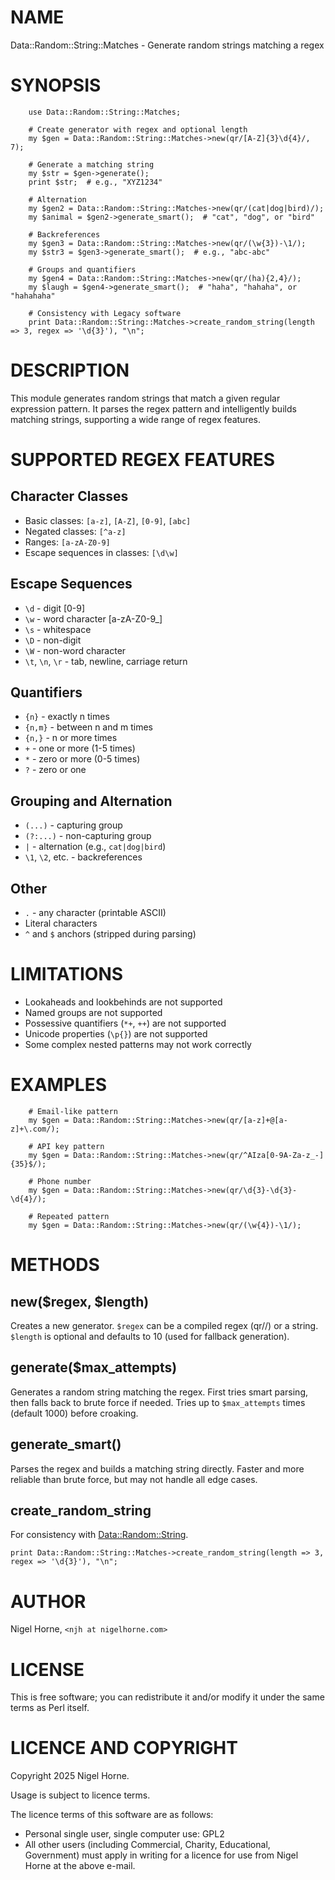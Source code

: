 # NAME

Data::Random::String::Matches - Generate random strings matching a regex

# SYNOPSIS

        use Data::Random::String::Matches;

        # Create generator with regex and optional length
        my $gen = Data::Random::String::Matches->new(qr/[A-Z]{3}\d{4}/, 7);

        # Generate a matching string
        my $str = $gen->generate();
        print $str;  # e.g., "XYZ1234"

        # Alternation
        my $gen2 = Data::Random::String::Matches->new(qr/(cat|dog|bird)/);
        my $animal = $gen2->generate_smart();  # "cat", "dog", or "bird"

        # Backreferences
        my $gen3 = Data::Random::String::Matches->new(qr/(\w{3})-\1/);
        my $str3 = $gen3->generate_smart();  # e.g., "abc-abc"

        # Groups and quantifiers
        my $gen4 = Data::Random::String::Matches->new(qr/(ha){2,4}/);
        my $laugh = $gen4->generate_smart();  # "haha", "hahaha", or "hahahaha"

        # Consistency with Legacy software
        print Data::Random::String::Matches->create_random_string(length => 3, regex => '\d{3}'), "\n";

# DESCRIPTION

This module generates random strings that match a given regular expression pattern.
It parses the regex pattern and intelligently builds matching strings, supporting
a wide range of regex features.

# SUPPORTED REGEX FEATURES

## Character Classes

- Basic classes: `[a-z]`, `[A-Z]`, `[0-9]`, `[abc]`
- Negated classes: `[^a-z]`
- Ranges: `[a-zA-Z0-9]`
- Escape sequences in classes: `[\d\w]`

## Escape Sequences

- `\d` - digit \[0-9\]
- `\w` - word character \[a-zA-Z0-9\_\]
- `\s` - whitespace
- `\D` - non-digit
- `\W` - non-word character
- `\t`, `\n`, `\r` - tab, newline, carriage return

## Quantifiers

- `{n}` - exactly n times
- `{n,m}` - between n and m times
- `{n,}` - n or more times
- `+` - one or more (1-5 times)
- `*` - zero or more (0-5 times)
- `?` - zero or one

## Grouping and Alternation

- `(...)` - capturing group
- `(?:...)` - non-capturing group
- `|` - alternation (e.g., `cat|dog|bird`)
- `\1`, `\2`, etc. - backreferences

## Other

- `.` - any character (printable ASCII)
- Literal characters
- `^` and `$` anchors (stripped during parsing)

# LIMITATIONS

- Lookaheads and lookbehinds are not supported
- Named groups are not supported
- Possessive quantifiers (`*+`, `++`) are not supported
- Unicode properties (`\p{}`) are not supported
- Some complex nested patterns may not work correctly

# EXAMPLES

        # Email-like pattern
        my $gen = Data::Random::String::Matches->new(qr/[a-z]+@[a-z]+\.com/);

        # API key pattern
        my $gen = Data::Random::String::Matches->new(qr/^AIza[0-9A-Za-z_-]{35}$/);

        # Phone number
        my $gen = Data::Random::String::Matches->new(qr/\d{3}-\d{3}-\d{4}/);

        # Repeated pattern
        my $gen = Data::Random::String::Matches->new(qr/(\w{4})-\1/);

# METHODS

## new($regex, $length)

Creates a new generator. `$regex` can be a compiled regex (qr//) or a string.
`$length` is optional and defaults to 10 (used for fallback generation).

## generate($max\_attempts)

Generates a random string matching the regex. First tries smart parsing, then
falls back to brute force if needed. Tries up to `$max_attempts` times
(default 1000) before croaking.

## generate\_smart()

Parses the regex and builds a matching string directly. Faster and more reliable
than brute force, but may not handle all edge cases.

## create\_random\_string

For consistency with [Data::Random::String](https://metacpan.org/pod/Data%3A%3ARandom%3A%3AString).

    print Data::Random::String::Matches->create_random_string(length => 3, regex => '\d{3}'), "\n";

# AUTHOR

Nigel Horne, `<njh at nigelhorne.com>`

# LICENSE

This is free software; you can redistribute it and/or modify it under
the same terms as Perl itself.

# LICENCE AND COPYRIGHT

Copyright 2025 Nigel Horne.

Usage is subject to licence terms.

The licence terms of this software are as follows:

- Personal single user, single computer use: GPL2
- All other users (including Commercial, Charity, Educational, Government)
  must apply in writing for a licence for use from Nigel Horne at the
  above e-mail.
